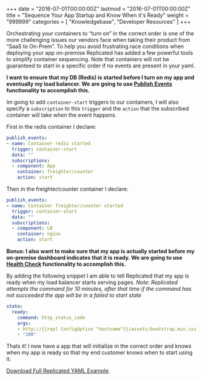 +++
date = "2016-07-01T00:00:00Z"
lastmod = "2016-07-01T00:00:00Z"
title = "Sequence Your App Startup and Know When it's Ready"
weight = "999999"
categories = [ "Knowledgebase", "Developer Resources" ]
+++

Orchestrating your containers to “turn on” in the correct order is one of the more challenging issues
our vendors face when taking their product from “SaaS to On-Prem”. To help you avoid frustrating
race conditions when deploying your app on-premise Replicated has added a few powerful tools to
simplify container sequencing. Note that containers will not be guaranteed to start in a specific
order if no events are present in your yaml.

**I want to ensure that my DB (Redis) is started before I turn on my app and eventually my load balancer.
We are going to use [Publish Events](/packaging-an-application/events-and-orchestration/#published-events)
functionality to accomplish this.**

Im going to add `container-start` triggers to our containers, I will also specify a `subscription` to this
`trigger` and the `action` that the subscribed container will take when the event happens.

First in the redis container I declare:

```yaml
publish_events:
- name: Container redis started
  trigger: container-start
  data: ""
  subscriptions:
  - component: App
    container: freighter/counter
    action: start
```

Then in the freighter/counter container I declare:

```yaml
publish_events:
- name: Container freighter/counter started
  trigger: container-start
  data: ""
  subscriptions:
  - component: LB
    container: nginx
    action: start
```

**Bonus: I also want to make sure that my app is actually started before my on-premise dashboard
indicates that it is ready. We are going to use [Health Check](/packaging-an-application/yaml-overview/#section-health-check)
functionality to accomplish this.**

By adding the following snippet I am able to tell Replicated that my app is ready when my load balancer
starts serving pages.
*Note: Replicated attempts the command for 10 minutes, after that time if the command has not succeeded
the app will be in a failed to start state*

```yaml
state:
  ready:
    command: http_status_code
    args:
    - http://{{repl ConfigOption "hostname"}}/assets/bootstrap.min.css
    - "200"
```

Thats it! I now have a app that will initialize in the correct order and knows when my app is ready so that my end customer knows when to start using it.

[Download Full Replicated YAML Example](https://github.com/replicatedhq/repl-yaml-samples/blob/master/apps/sequence-app-ready-check.yml).

